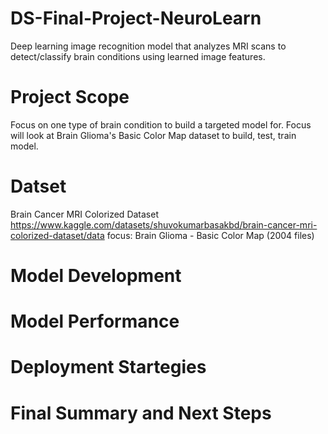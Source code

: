 # DS-Final-Project-NeuroLearn
Deep learning image recognition model that analyzes MRI scans to detect/classify brain conditions using learned image features. 

# Project Scope
Focus on one type of brain condition to build a targeted model for. Focus will look at Brain Glioma's Basic Color Map dataset to build, test, train model. 

# Datset
Brain Cancer MRI Colorized Dataset
https://www.kaggle.com/datasets/shuvokumarbasakbd/brain-cancer-mri-colorized-dataset/data 
focus: Brain Glioma - Basic Color Map (2004 files)

# Model Development 
 


# Model Performance



# Deployment Startegies



# Final Summary and Next Steps



